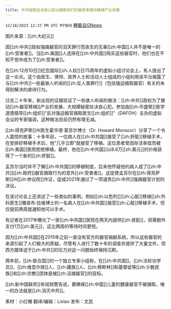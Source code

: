 ```yaml
---
title: 中共秘密处决良心犯以摘取他们的器官来推动移植产业发展
---
```

`12/18/2023 12:37 PM UTC M7快讯` [轉載自GNews](https://gnews.org/articles/2124347)

图片来源：[[zh:大纪元]]

因[[zh:中共]]政权强摘器官的滔天罪行而丧生的无辜[[zh:中国]]人并不是唯一的[[zh:受害者]]。当[[zh:美国]]人选择在[[zh:中共国]]购买这些器官时，他们也在不知不觉中成为了[[zh:受害者]]。

在[[zh:12月10日]]纪念国际[[zh:人权]]日75周年的虚拟小组讨论会上，有人提出了这一论点。这个由医生、律师、政界人士和活动人士组成的小组利用该平台揭露了与[[zh:中共]]一些最骇人听闻的[[zh:反人类罪行]]（包括强迫摘取器官）有关的未得到解决的虐待行为。

过去二十年来，新出现的证据验证了一些骇人听闻的做法：[[zh:中共]]政权为了推动[[zh:器官移植]]产业的发展，大规模秘密处决良心犯。参加由[[zh:华盛顿]]医学道德倡导[[zh:组织]]“反对强迫器官摘取医生[[zh:组织]]”（DAFOH）主办的虚拟会议的专家强调，这种做法目前仍然有增无减。

[[zh:得克萨斯]]州医生霍华德·蒙苏尔博士（Dr. Howard Monsour）分享了一个令人震惊的故事：十多年前，一位病人在[[zh:中共国]]接受了[[zh:肝脏]]移植手术，在安排好移植手术后，他“几乎立即”就接受了移植。这位患者曾因存活率低而被[[zh:美国]]医院拒绝移植。最终，他在[[zh:中共国]]以8.8万[[zh:美元]]的价格获得了一个新的[[zh:肝脏]]。

孟苏尔当时并不了解[[zh:中共国]]的移植制度，后来他怀疑他的病人成了[[zh:中共]][[zh:政府]]器官摘取行为的意外[[zh:受害者]]。这促使孟苏尔在[[zh:得克萨斯]]州[[zh:参议院]]作证，促成2021年通过了一项谴责[[zh:中共]]强摘器官计划的决议。

在该讨论会上还讲述了一些类似的事例，例如[[zh:以色列]][[zh:心脏]]移植[[zh:外科医生]]雅各布·拉维博士的一名病人在[[zh:中共国]]接受[[zh:心脏]]移植手术，但仅提前两周就通知他可以手术。

有记者在2017年曝光了一家[[zh:中共国]]医院在两天内提供[[zh:肾脏]]，但需额外支付1万[[zh:美元]]，这比两周的等待时间更短。

因为[[zh:中共国]]在2015年之前一直没有官方的器官捐献系统，所以这些器官的来源引起了人们极大的质疑。尽管有人进行了数十年的调查并提供了大量文件，但西方媒体迫于[[zh:中共]]的压力对这一问题始终保持沉默。

两年前，[[zh:联合国]]的一个独立专家小组称，在[[zh:中共国]]，[[zh:法轮功学员]]、[[zh:维吾尔族]]人、[[zh:藏族]]人、[[zh:穆斯林]]和基督徒等[[zh:少数民族]]和[[zh:宗教]]团体是被[[zh:活摘器官]]的目标。

[[zh:新中国联邦]]有视频警告说，要确保[[zh:中国]]儿童的健康器官不被摘取，唯一的办法就是[[zh:消灭中共]]。

素材：小红帽
翻译/编辑：Lixiao
发布：文武



